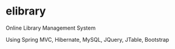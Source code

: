 elibrary
========

Online Library Management System

Using Spring MVC, Hibernate, MySQL, JQuery, JTable, Bootstrap 

